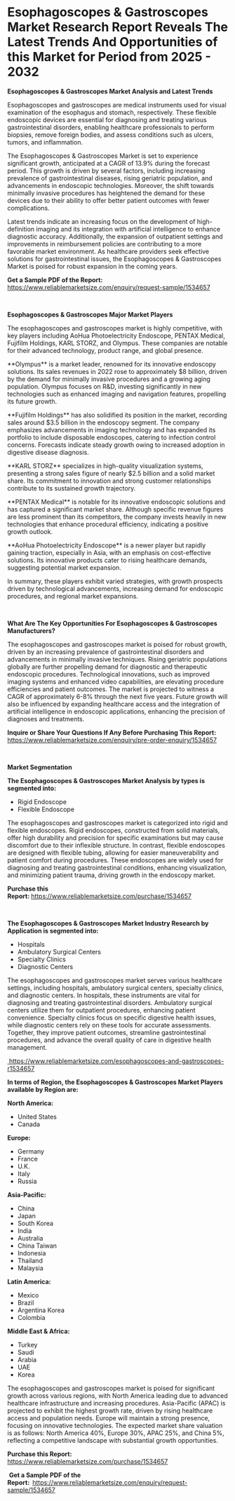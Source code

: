 <p><h1>Esophagoscopes & Gastroscopes Market Research Report Reveals The Latest Trends And Opportunities of this Market for Period from 2025 - 2032</h1></p><p><strong>Esophagoscopes & Gastroscopes Market Analysis and Latest Trends</strong></p>
<p><p>Esophagoscopes and gastroscopes are medical instruments used for visual examination of the esophagus and stomach, respectively. These flexible endoscopic devices are essential for diagnosing and treating various gastrointestinal disorders, enabling healthcare professionals to perform biopsies, remove foreign bodies, and assess conditions such as ulcers, tumors, and inflammation.</p><p>The Esophagoscopes & Gastroscopes Market is set to experience significant growth, anticipated at a CAGR of 13.9% during the forecast period. This growth is driven by several factors, including increasing prevalence of gastrointestinal diseases, rising geriatric population, and advancements in endoscopic technologies. Moreover, the shift towards minimally invasive procedures has heightened the demand for these devices due to their ability to offer better patient outcomes with fewer complications.</p><p>Latest trends indicate an increasing focus on the development of high-definition imaging and its integration with artificial intelligence to enhance diagnostic accuracy. Additionally, the expansion of outpatient settings and improvements in reimbursement policies are contributing to a more favorable market environment. As healthcare providers seek effective solutions for gastrointestinal issues, the Esophagoscopes & Gastroscopes Market is poised for robust expansion in the coming years.</p></p>
<p><strong>Get a Sample PDF of the Report:&nbsp;</strong> <a href="https://www.reliablemarketsize.com/enquiry/request-sample/1534657?utm_campaign=3537&utm_medium=2&utm_source=Github&utm_content=ia&utm_term=14042025&utm_id=esophagoscopes-gastroscopes">https://www.reliablemarketsize.com/enquiry/request-sample/1534657</a></p>
<p>&nbsp;</p>
<p><strong>Esophagoscopes & Gastroscopes Major Market Players</strong></p>
<p><p>The esophagoscopes and gastroscopes market is highly competitive, with key players including AoHua Photoelectricity Endoscope, PENTAX Medical, Fujifilm Holdings, KARL STORZ, and Olympus. These companies are notable for their advanced technology, product range, and global presence.</p><p>**Olympus** is a market leader, renowned for its innovative endoscopy solutions. Its sales revenues in 2022 rose to approximately $8 billion, driven by the demand for minimally invasive procedures and a growing aging population. Olympus focuses on R&D, investing significantly in new technologies such as enhanced imaging and navigation features, propelling its future growth.</p><p>**Fujifilm Holdings** has also solidified its position in the market, recording sales around $3.5 billion in the endoscopy segment. The company emphasizes advancements in imaging technology and has expanded its portfolio to include disposable endoscopes, catering to infection control concerns. Forecasts indicate steady growth owing to increased adoption in digestive disease diagnosis.</p><p>**KARL STORZ** specializes in high-quality visualization systems, presenting a strong sales figure of nearly $2.5 billion and a solid market share. Its commitment to innovation and strong customer relationships contribute to its sustained growth trajectory.</p><p>**PENTAX Medical** is notable for its innovative endoscopic solutions and has captured a significant market share. Although specific revenue figures are less prominent than its competitors, the company invests heavily in new technologies that enhance procedural efficiency, indicating a positive growth outlook.</p><p>**AoHua Photoelectricity Endoscope** is a newer player but rapidly gaining traction, especially in Asia, with an emphasis on cost-effective solutions. Its innovative products cater to rising healthcare demands, suggesting potential market expansion.</p><p>In summary, these players exhibit varied strategies, with growth prospects driven by technological advancements, increasing demand for endoscopic procedures, and regional market expansions.</p></p>
<p>&nbsp;</p>
<p><strong>What Are The Key Opportunities For Esophagoscopes & Gastroscopes Manufacturers?</strong></p>
<p><p>The esophagoscopes and gastroscopes market is poised for robust growth, driven by an increasing prevalence of gastrointestinal disorders and advancements in minimally invasive techniques. Rising geriatric populations globally are further propelling demand for diagnostic and therapeutic endoscopic procedures. Technological innovations, such as improved imaging systems and enhanced video capabilities, are elevating procedure efficiencies and patient outcomes. The market is projected to witness a CAGR of approximately 6-8% through the next five years. Future growth will also be influenced by expanding healthcare access and the integration of artificial intelligence in endoscopic applications, enhancing the precision of diagnoses and treatments.</p></p>
<p><strong>Inquire or Share Your Questions If Any Before Purchasing This Report:</strong> <a href="https://www.reliablemarketsize.com/enquiry/pre-order-enquiry/1534657?utm_campaign=3537&utm_medium=2&utm_source=Github&utm_content=ia&utm_term=14042025&utm_id=esophagoscopes-gastroscopes">https://www.reliablemarketsize.com/enquiry/pre-order-enquiry/1534657</a></p>
<p>&nbsp;</p>
<p><strong>Market Segmentation</strong></p>
<p><strong>The Esophagoscopes & Gastroscopes Market Analysis by types is segmented into:</strong></p>
<p><ul><li>Rigid Endoscope</li><li>Flexible Endoscope</li></ul></p>
<p><p>The esophagoscopes and gastroscopes market is categorized into rigid and flexible endoscopes. Rigid endoscopes, constructed from solid materials, offer high durability and precision for specific examinations but may cause discomfort due to their inflexible structure. In contrast, flexible endoscopes are designed with flexible tubing, allowing for easier maneuverability and patient comfort during procedures. These endoscopes are widely used for diagnosing and treating gastrointestinal conditions, enhancing visualization, and minimizing patient trauma, driving growth in the endoscopy market.</p></p>
<p><strong>Purchase this Report:&nbsp;</strong><a href="https://www.reliablemarketsize.com/purchase/1534657?utm_campaign=3537&utm_medium=2&utm_source=Github&utm_content=ia&utm_term=14042025&utm_id=esophagoscopes-gastroscopes">https://www.reliablemarketsize.com/purchase/1534657</a></p>
<p>&nbsp;</p>
<p><strong>The Esophagoscopes & Gastroscopes Market Industry Research by Application is segmented into:</strong></p>
<p><ul><li>Hospitals</li><li>Ambulatory Surgical Centers</li><li>Specialty Clinics</li><li>Diagnostic Centers</li></ul></p>
<p><p>The esophagoscopes and gastroscopes market serves various healthcare settings, including hospitals, ambulatory surgical centers, specialty clinics, and diagnostic centers. In hospitals, these instruments are vital for diagnosing and treating gastrointestinal disorders. Ambulatory surgical centers utilize them for outpatient procedures, enhancing patient convenience. Specialty clinics focus on specific digestive health issues, while diagnostic centers rely on these tools for accurate assessments. Together, they improve patient outcomes, streamline gastrointestinal procedures, and advance the overall quality of care in digestive health management.</p></p>
<p><a href="https://www.reliablemarketsize.com/esophagoscopes-and-gastroscopes-r1534657?utm_campaign=3537&utm_medium=2&utm_source=Github&utm_content=ia&utm_term=14042025&utm_id=esophagoscopes-gastroscopes">&nbsp;https://www.reliablemarketsize.com/esophagoscopes-and-gastroscopes-r1534657</a></p>
<p><strong>In terms of Region, the Esophagoscopes & Gastroscopes Market Players available by Region are:</strong></p>
<p>
    <p> <strong> North America: </strong>
        <ul>
            <li>United States</li>
            <li>Canada</li>
        </ul>
        </p> 
    <p> <strong> Europe: </strong>
        <ul>
            <li>Germany</li>
            <li>France</li>
            <li>U.K.</li>
            <li>Italy</li>
            <li>Russia</li>
        </ul>
        </p> 
    <p> <strong> Asia-Pacific: </strong>
        <ul>
            <li>China</li>
            <li>Japan</li>
            <li>South Korea</li>
            <li>India</li>
            <li>Australia</li>
            <li>China Taiwan</li>
            <li>Indonesia</li>
            <li>Thailand</li>
            <li>Malaysia</li>
        </ul>
        </p> 
    <p> <strong> Latin America: </strong>
        <ul>
            <li>Mexico</li>
            <li>Brazil</li>
            <li>Argentina Korea</li>
            <li>Colombia</li>
        </ul>
        </p> 
    <p> <strong> Middle East & Africa: </strong>
        <ul>
            <li>Turkey</li>
            <li>Saudi</li>
            <li>Arabia</li>
            <li>UAE</li>
            <li>Korea</li>
        </ul>
    </p>
    </p>
<p><p>The esophagoscopes and gastroscopes market is poised for significant growth across various regions, with North America leading due to advanced healthcare infrastructure and increasing procedures. Asia-Pacific (APAC) is projected to exhibit the highest growth rate, driven by rising healthcare access and population needs. Europe will maintain a strong presence, focusing on innovative technologies. The expected market share valuation is as follows: North America 40%, Europe 30%, APAC 25%, and China 5%, reflecting a competitive landscape with substantial growth opportunities.</p></p>
<p><strong>Purchase this Report: </strong><a href="https://www.reliablemarketsize.com/purchase/1534657?utm_campaign=3537&utm_medium=2&utm_source=Github&utm_content=ia&utm_term=14042025&utm_id=esophagoscopes-gastroscopes">https://www.reliablemarketsize.com/purchase/1534657</a></p>
<p>&nbsp;<strong>Get a Sample PDF of the Report:&nbsp;&nbsp;</strong><a href="https://www.reliablemarketsize.com/enquiry/request-sample/1534657?utm_campaign=3537&utm_medium=2&utm_source=Github&utm_content=ia&utm_term=14042025&utm_id=esophagoscopes-gastroscopes">https://www.reliablemarketsize.com/enquiry/request-sample/1534657</a></p>
<p><strong></strong></p>
<p><p></p><p></p><p></p></p>